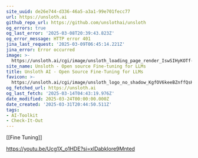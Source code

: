 ```yaml
---
site_uuid: de26e744-d336-46a5-a3a1-99e701fecc77
url: https://unsloth.ai
github_repo_url: https://github.com/unslothai/unsloth
og_errors: true
og_last_error: '2025-03-08T20:39:43.823Z'
og_error_message: HTTP error 401
jina_last_request: '2025-03-09T06:45:14.221Z'
jina_error: Error occurred
image: >-
  https://unsloth.ai/cgi/image/unsloth_loading_page_render_IswSIHyKOTf-9L-SSjPML.png?format=raw
site_name: Unsloth - Open source Fine-tuning for LLMs
title: Unsloth AI - Open Source Fine-Tuning for LLMs
favicon: >-
  https://unsloth.ai/cgi/image/unsloth_logo_no_shadow_KgfOV6keeBZnffQsKUny3.png?width=144&quality=100&height=144&fit=pad&format=auto
og_fetched_url: https://unsloth.ai
og_last_fetch: '2025-03-14T04:43:19.976Z'
date_modified: 2025-03-24T00:00:00.000Z
date_created: '2025-03-31T20:44:50.511Z'
tags:
- AI-Toolkit
- Check-It-Out
---
```


















[[Fine Tuning]]

https://youtu.be/Ucg1X_o1HDE?si=xlDabklore9Mnted